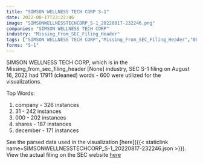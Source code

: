 ```yaml
---
title: "SIMSON WELLNESS TECH CORP S-1"
date: 2022-08-17T23:22:46
image: "SIMSONWELLNESSTECHCORP_S-1_20220817-232246.png"
companies: "SIMSON WELLNESS TECH CORP"
industry: "Missing_From_SEC_Filing_Header"
tags: ["SIMSON WELLNESS TECH CORP","Missing_From_SEC_Filing_Header","08-16-2022","S-1"]
forms: "S-1"
---
```

SIMSON WELLNESS TECH CORP, which is in the Missing_from_sec_filing_header [None] industry, SEC S-1 filing on August 16, 2022 had 17911 (cleaned) words - 600 were utilized for the visualizations.

Top Words:
1. company - 326 instances
2. 31 - 242 instances
3. 000 - 202 instances
4. shares - 187 instances
5. december - 171 instances


See the parsed data used in the visualization [here]({{< staticlink name=SIMSONWELLNESSTECHCORP_S-1_20220817-232246.json >}}).  
View the actual filing on the SEC website [here](https://www.sec.gov/Archives/edgar/data/1912838/0001493152-22-023112.txt)